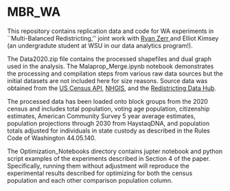 # MBR_WA

This repository contains replication data and code for WA experiments in ``Multi-Balanced Redistricting,'' joint work with <a href="https://und.edu/directory/ryan.zerr"> Ryan Zerr <a/> and Elliot Kimsey (an undergradute student at WSU in our data analytics program!). 

The Data2020.zip file contains the processed shapefiles and dual graph used in the analysis. The Malaprop_Merge.ipynb notebook demonstrates the processing and compilation steps from various raw data sources but the initial datasets are not included here for size reasons. Source data was obtained from the <a href="https://www.census.gov/data/developers/data-sets.html">US Census API</a>, <a href="https://data2.nhgis.org/main#">NHGIS</a>, and the <a href="https://redistrictingdatahub.org/">Redistricting Data Hub</a>.  

The processed data has been loaded onto block groups from the 2020 census and includes total population, voting age population, citizenship estimates, American Community Survey 5 year average estimates, population projections through 2030 from HaystaqDNA, and population totals adjusted for individuals in state custody as described in the Rules Code of Washington 44.05.140. 

The Optimization_Notebooks directory contains jupter notebook and python script examples of the experiments described in Section 4 of the paper. Specifically, running them without adjustment will reproduce the experimental results described for optimizing for both the census population and each other comparison population column. 


